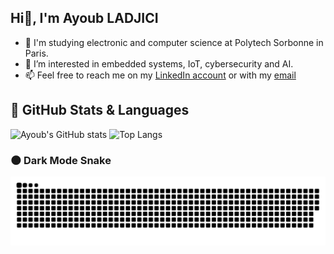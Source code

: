 ## Hi👋, I'm Ayoub LADJICI

- 🎒 I'm studying electronic and computer science at Polytech Sorbonne in Paris.
- 👀 I’m interested in embedded systems, IoT, cybersecurity and AI.
- 📫 Feel free to reach me on my [LinkedIn account](https://www.linkedin.com/in/ayoub-ladjici-560528238/) or with my [email](ayoub.ladjici@outlook.com)

## 🚀 GitHub Stats & Languages

![Ayoub's GitHub stats](https://github-readme-stats.vercel.app/api?username=AyoubLADJICI&show_icons=true&theme=radical&hide_border=true)
![Top Langs](https://github-readme-stats.vercel.app/api/top-langs/?username=AyoubLADJICI&layout=compact&theme=radical&hide_border=true)

### 🌑 Dark Mode Snake

![GitHub Snake Animation Dark Mode](./dist/github-snake-dark.svg)



